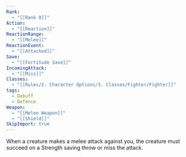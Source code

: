 ```yaml
---
Rank:
  - "[[Rank 0]]"
Action:
  - "[[Reaction]]"
ReactionRange:
  - "[[Melee]]"
ReactionEvent:
  - "[[Attacked]]"
Save:
  - "[[Fortitude Save]]"
IncomingAttack:
  - "[[Miss]]"
Classes:
  - "[[Rules/2. Character Options/3. Classes/Fighter/Fighter]]"
tags:
  - Debuff
  - Defence
Weapon:
  - "[[Melee Weapon]]"
  - "[[Shield]]"
SkipImport: true
---
```

When a creature makes a melee attack against you, the creature must succeed on a Strength saving throw or miss the attack.